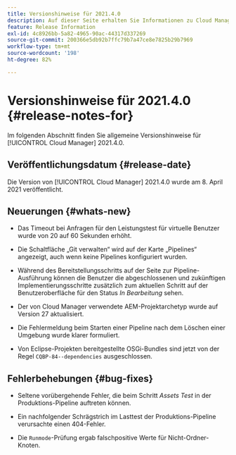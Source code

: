 ```yaml
---
title: Versionshinweise für 2021.4.0
description: Auf dieser Seite erhalten Sie Informationen zu Cloud Manager 2021.4.0.
feature: Release Information
exl-id: 4c8926bb-5a82-4965-90ac-44317d337269
source-git-commit: 200366e5db92b7ffc79b7a47ce8e7825b29b7969
workflow-type: tm+mt
source-wordcount: '198'
ht-degree: 82%

---
```


# Versionshinweise für 2021.4.0 {#release-notes-for}

Im folgenden Abschnitt finden Sie allgemeine Versionshinweise für [!UICONTROL Cloud Manager] 2021.4.0.

## Veröffentlichungsdatum {#release-date}

Die Version von [!UICONTROL Cloud Manager] 2021.4.0 wurde am 8. April 2021 veröffentlicht.

## Neuerungen {#whats-new}

* Das Timeout bei Anfragen für den Leistungstest für virtuelle Benutzer wurde von 20 auf 60 Sekunden erhöht.

* Die Schaltfläche „Git verwalten“ wird auf der Karte „Pipelines“ angezeigt, auch wenn keine Pipelines konfiguriert wurden.

* Während des Bereitstellungsschritts auf der Seite zur Pipeline-Ausführung können die Benutzer die abgeschlossenen und zukünftigen Implementierungsschritte zusätzlich zum aktuellen Schritt auf der Benutzeroberfläche für den Status *In Bearbeitung* sehen.

* Der von Cloud Manager verwendete AEM-Projektarchetyp wurde auf Version 27 aktualisiert.

* Die Fehlermeldung beim Starten einer Pipeline nach dem Löschen einer Umgebung wurde klarer formuliert.

* Von Eclipse-Projekten bereitgestellte OSGi-Bundles sind jetzt von der Regel `CQBP-84--dependencies` ausgeschlossen.

## Fehlerbehebungen {#bug-fixes}

* Seltene vorübergehende Fehler, die beim Schritt *Assets Test* in der Produktions-Pipeline auftreten können.

* Ein nachfolgender Schrägstrich im Lasttest der Produktions-Pipeline verursachte einen 404-Fehler.

* Die `Runmode`-Prüfung ergab falschpositive Werte für Nicht-Ordner-Knoten.
